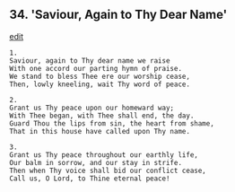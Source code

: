 
## 34.  'Saviour, Again to Thy Dear Name'
[edit](https://docs.google.com/document/d/1OiAQHMjiAoEQ8o0han587eECvLYWYkek/edit?mode=html)




    1.
    Saviour, again to Thy dear name we raise 
    With one accord our parting hymn of praise. 
    We stand to bless Thee ere our worship cease, 
    Then, lowly kneeling, wait Thy word of peace. 

    2.
    Grant us Thy peace upon our homeward way; 
    With Thee began, with Thee shall end, the day. 
    Guard Thou the lips from sin, the heart from shame, 
    That in this house have called upon Thy name. 

    3.
    Grant us Thy peace throughout our earthly life, 
    Our balm in sorrow, and our stay in strife. 
    Then when Thy voice shall bid our conflict cease, 
    Call us, O Lord, to Thine eternal peace!
